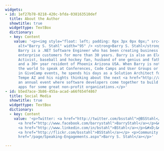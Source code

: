```yaml
---
widgets:
- id: 1ef27b78-0218-420c-bfda-038163510def
  title: About the Author
  showtitle: true
  widgettype: TextBox
  dictionary:
  - key: Content
    value: '<p><img style="float: left; padding: 0px 3px 0px 0px;" src="/pics/bsstahl_left.gif"
      alt="Barry S. Stahl" width="95" /> <strong>Barry S. Stahl</strong> (him/his) -
      Barry is a .NET Software Engineer who has been creating business solutions for
      enterprise customers for more than 30 years. Barry is also an Election Integrity
      Activist, baseball and hockey fan, husband of one genius and father of another,
      and a 30+ year resident of Phoenix Arizona USA. When Barry is not traveling around
      the world to speak at Conferences, Code Camps and User Groups or to participate
      in GiveCamp events, he spends his days as a Solution Architect for Carvana in
      Tempe AZ and his nights thinking about the next <a href="http://azgivecamp.org">AZGiveCamp</a>,
      an annual event where software developers come together to build websites and
      apps for some great non-profit organizations.</p>'
- id: b5ed7ace-3b86-455a-acad-a66f654f4867
  title: Social Media
  showtitle: true
  widgettype: TextBox
  dictionary:
  - key: Content
    value: '<p>Twitter: <a href="http://twitter.com/bsstahl">@BSStahl</a></p>&#xD;&#xA;<p>Facebook:
      <a href="http://www.facebook.com/barrystahl">BarryStahl</a></p>&#xD;&#xA;<p>LinkedIn:
      <a href="http://www.linkedin.com/in/bstahl">BStahl</a></p>&#xD;&#xA;<p>Flickr:
      <a href="http://flickr.com/bsstahl">BSStahl</a></p> <p>Community Speaker: <a
      href="/page/Speaking-Engagements.aspx">Barry S. Stahl</a></p>'

---
```

